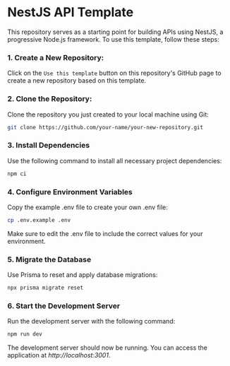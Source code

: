 # NestJS API Template

This repository serves as a starting point for building APIs using NestJS, a progressive Node.js framework.
To use this template, follow these steps:

### 1. Create a New Repository:

Click on the `Use this template` button on this repository's GitHub page to create a new repository based on this template.

### 2. Clone the Repository:

Clone the repository you just created to your local machine using Git:

```bash
git clone https://github.com/your-name/your-new-repository.git
```

### 3. Install Dependencies

Use the following command to install all necessary project dependencies:

```bash
npm ci
```

### 4. Configure Environment Variables

Copy the example .env file to create your own .env file:

```bash
cp .env.example .env
```

Make sure to edit the .env file to include the correct values for your environment.

### 5. Migrate the Database

Use Prisma to reset and apply database migrations:

```bash
npx prisma migrate reset
```

### 6. Start the Development Server

Run the development server with the following command:

```bash
npm run dev
```

The development server should now be running. You can access the application at _http://localhost:3001_.
